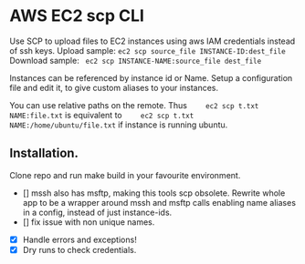 # AWS EC2 scp CLI


Use SCP to upload files to EC2 instances using aws IAM credentials instead of ssh keys.
Upload sample:
``` ec2 scp source_file INSTANCE-ID:dest_file ```
Download sample:
``` ec2 scp INSTANCE-NAME:source_file dest_file```
 
Instances can be referenced by instance id or Name. Setup a configuration file and edit it, to give custom aliases to your instances.


You can use relative paths on the remote. Thus
```    ec2 scp t.txt NAME:file.txt```
is equivalent to
```    ec2 scp t.txt NAME:/home/ubuntu/file.txt```
if instance is running ubuntu. 

## Installation.

Clone repo and run make build in your favourite environment.

- [] mssh also has msftp, making this tools scp obsolete. Rewrite whole app to be a wrapper around mssh and msftp calls enabling name aliases in a config, instead of just instance-ids.
- [] fix issue with non unique names.
- [x] Handle errors and exceptions!
- [x] Dry runs to check credentials.